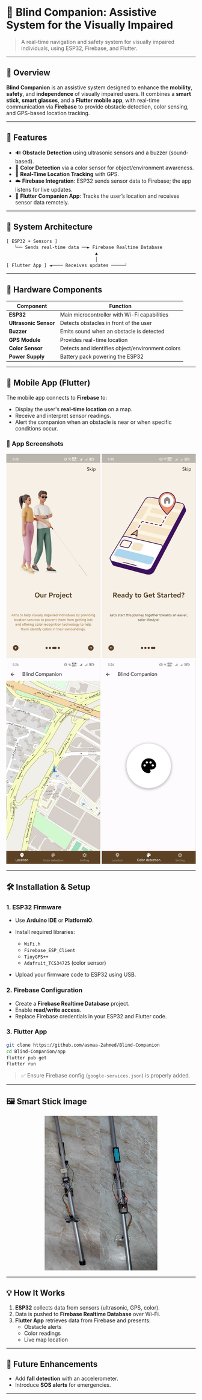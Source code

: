 # 🦯 Blind Companion: Assistive System for the Visually Impaired

> A real-time navigation and safety system for visually impaired individuals, using ESP32, Firebase, and Flutter.

---

## 📱 Overview

**Blind Companion** is an assistive system designed to enhance the **mobility**, **safety**, and **independence** of visually impaired users. It combines a **smart stick**, **smart glasses**, and a **Flutter mobile app**, with real-time communication via **Firebase** to provide obstacle detection, color sensing, and GPS-based location tracking.

---

## 🚀 Features

- 🔊 **Obstacle Detection** using ultrasonic sensors and a buzzer (sound-based).
- 🌈 **Color Detection** via a color sensor for object/environment awareness.
- 📍 **Real-Time Location Tracking** with GPS.
- ☁️ **Firebase Integration**: ESP32 sends sensor data to Firebase; the app listens for live updates.
- 📲 **Flutter Companion App**: Tracks the user’s location and receives sensor data remotely.

---

## 🧩 System Architecture

```
[ ESP32 + Sensors ]
   └── Sends real-time data ──► Firebase Realtime Database
                                 ▲
                                 │
[ Flutter App ] ◄──── Receives updates ─────┘
```

---

## 🔧 Hardware Components

| Component         | Function                                        |
|------------------|--------------------------------------------------|
| **ESP32**         | Main microcontroller with Wi-Fi capabilities     |
| **Ultrasonic Sensor** | Detects obstacles in front of the user      |
| **Buzzer**        | Emits sound when an obstacle is detected         |
| **GPS Module**    | Provides real-time location                     |
| **Color Sensor**  | Detects and identifies object/environment colors |
| **Power Supply**  | Battery pack powering the ESP32                  |

---

## 📱 Mobile App (Flutter)

The mobile app connects to **Firebase** to:

- Display the user's **real-time location** on a map.
- Receive and interpret sensor readings.
- Alert the companion when an obstacle is near or when specific conditions occur.

### 📸 App Screenshots
<!-- Replace with actual image paths -->
<p align="center">
  <img src="images/app_1.jpg" alt="Home Screen" width="250"/>
  <img src="images/app_2.jpg" alt="Location Tracker" width="250"/>
   <img src="images/app_3.jpg" alt="Location Tracker" width="250"/>
   <img src="images/photo_5908810530762640704_y.jpg" alt="Location Tracker" width="250"/>
</p>

---

## 🛠️ Installation & Setup

### 1. ESP32 Firmware
- Use **Arduino IDE** or **PlatformIO**.
- Install required libraries:
  - `WiFi.h`
  - `Firebase_ESP_Client`
  - `TinyGPS++`
  - `Adafruit_TCS34725` (color sensor)

- Upload your firmware code to ESP32 using USB.

### 2. Firebase Configuration
- Create a **Firebase Realtime Database** project.
- Enable **read/write access**.
- Replace Firebase credentials in your ESP32 and Flutter code.

### 3. Flutter App
```bash
git clone https://github.com/asmaa-2ahmed/Blind-Companion
cd Blind-Companion/app
flutter pub get
flutter run
```

> ✅ Ensure Firebase config (`google-services.json`) is properly added.

---

## 🖼️ Smart Stick Image

<!-- Replace with the actual image path -->
<p align="center">
  <img src="images/smart stick.png" alt="Smart Stick" width="300"/>
</p>

---

## 💡 How It Works

1. **ESP32** collects data from sensors (ultrasonic, GPS, color).
2. Data is pushed to **Firebase Realtime Database** over Wi-Fi.
3. **Flutter App** retrieves data from Firebase and presents:
   - Obstacle alerts
   - Color readings
   - Live map location

---

## 📌 Future Enhancements

- Add **fall detection** with an accelerometer.
- Introduce **SOS alerts** for emergencies.

---
